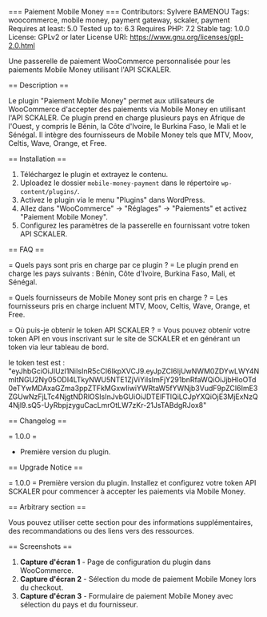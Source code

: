 === Paiement Mobile Money ===
Contributors: Sylvere BAMENOU
Tags: woocommerce, mobile money, payment gateway, sckaler, payment
Requires at least: 5.0
Tested up to: 6.3
Requires PHP: 7.2
Stable tag: 1.0.0
License: GPLv2 or later
License URI: https://www.gnu.org/licenses/gpl-2.0.html

Une passerelle de paiement WooCommerce personnalisée pour les paiements Mobile Money utilisant l'API SCKALER.

== Description ==

Le plugin "Paiement Mobile Money" permet aux utilisateurs de WooCommerce d'accepter des paiements via Mobile Money en utilisant l'API SCKALER. Ce plugin prend en charge plusieurs pays en Afrique de l'Ouest, y compris le Bénin, la Côte d'Ivoire, le Burkina Faso, le Mali et le Sénégal. Il intègre des fournisseurs de Mobile Money tels que MTV, Moov, Celtis, Wave, Orange, et Free.

== Installation ==

1. Téléchargez le plugin et extrayez le contenu.
2. Uploadez le dossier `mobile-money-payment` dans le répertoire `wp-content/plugins/`.
3. Activez le plugin via le menu "Plugins" dans WordPress.
4. Allez dans "WooCommerce" -> "Réglages" -> "Paiements" et activez "Paiement Mobile Money".
5. Configurez les paramètres de la passerelle en fournissant votre token API SCKALER.

== FAQ ==

= Quels pays sont pris en charge par ce plugin ? =
Le plugin prend en charge les pays suivants : Bénin, Côte d'Ivoire, Burkina Faso, Mali, et Sénégal.

= Quels fournisseurs de Mobile Money sont pris en charge ? =
Les fournisseurs pris en charge incluent MTV, Moov, Celtis, Wave, Orange, et Free.

= Où puis-je obtenir le token API SCKALER ? =
Vous pouvez obtenir votre token API en vous inscrivant sur le site de SCKALER et en générant un token via leur tableau de bord.

le token test est : "eyJhbGciOiJIUzI1NiIsInR5cCI6IkpXVCJ9.eyJpZCI6IjUwNWM0ZDYwLWY4NmItNGU2Ny05ODI4LTkyNWU5NTE1ZjViYiIsImFjY291bnRfaWQiOiJjbHloOTd0eTYwMDAxaGZma3ppZTFkMGxwIiwiYWRtaW5fYWNjb3VudF9pZCI6ImE3ZGUwNzFjLTc4NjgtNDRlOSIsInJvbGUiOiJDTElFTlQiLCJpYXQiOjE3MjExNzQ4Njl9.sQ5-UyRbpjzyguCacLmrOtLW7zKr-21JsTABdgRJox8"

== Changelog ==

= 1.0.0 =
* Première version du plugin.

== Upgrade Notice ==

= 1.0.0 =
Première version du plugin. Installez et configurez votre token API SCKALER pour commencer à accepter les paiements via Mobile Money.

== Arbitrary section ==

Vous pouvez utiliser cette section pour des informations supplémentaires, des recommandations ou des liens vers des ressources.

== Screenshots ==

1. **Capture d'écran 1** - Page de configuration du plugin dans WooCommerce.
2. **Capture d'écran 2** - Sélection du mode de paiement Mobile Money lors du checkout.
3. **Capture d'écran 3** - Formulaire de paiement Mobile Money avec sélection du pays et du fournisseur.

